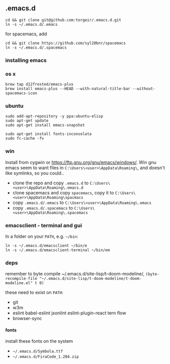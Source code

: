 ## .emacs.d

```
cd && git clone git@github.com:torgeir/.emacs.d.git
ln -s ~/.emacs.d/.emacs
```

for spacemacs, add

```
cd && git clone https://github.com/syl20bnr/spacemacs
ln -s ~/.emacs.d/.spacemacs
```

### installing emacs

### os x

```
brew tap d12frosted/emacs-plus
brew install emacs-plus --HEAD --with-natural-title-bar --without-spacemacs-icon
```

### ubuntu

```
sudo add-apt-repository -y ppa:ubuntu-elisp
sudo apt-get update
sudo apt-get install emacs-snapshot

sudo apt-get install fonts-inconsolata
sudo fc-cache -fv
```

### win

Install from cygwin or https://ftp.gnu.org/gnu/emacs/windows/. Win gnu emacs
seem to want files in `C:\Users\<user>\AppData\Roaming\`, and doesn't like
symlinks, so you could..

- clone the repo and copy `.emacs.d` to `C:\Users\<user>\AppData\Roaming\.emacs.d`
- clone spacemacs and copy `spacemacs`, copy it to `C:\Users\<user>\AppData\Roaming\spacmacs`
- copy `.emacs.d/.emacs` to `C:\Users\<user>\AppData\Roaming\.emacs`
- copy `.emacs.d/.spacemacs` to `C:\Users\<user>\AppData\Roaming\.spacemacs`

### emacsclient - terminal and gui

In a folder on your `PATH`, e.g. `~/bin`:

```
ln -s ~/.emacs.d/emacsclient ~/bin/e
ln -s ~/.emacs.d/emacsclient-terminal ~/bin/em
```

### deps

remember to byte compile ~/.emacs.d/site-lisp/t-doom-modeline/,
`(byte-recompile-file "~/.emacs.d/site-lisp/t-doom-modeline/t-doom-modeline.el"
t 0)`

these need to exist on `PATH`:

- git
- w3m
- eslint babel-eslint jsonlint eslint-plugin-react tern flow
- browser-sync

#### fonts 

install these fonts on the system

- `~/.emacs.d/Symbola.ttf`
- `~/.emacs.d/FiraCode_1.204.zip`





